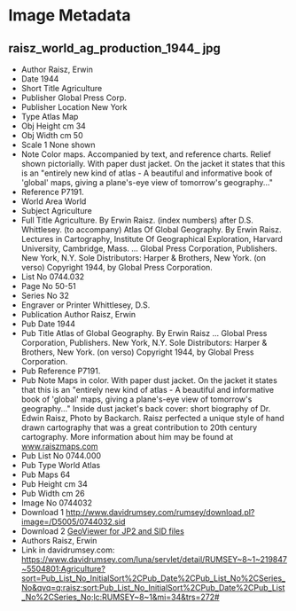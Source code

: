 # Image Metadata

## raisz_world_ag_production_1944_ jpg

* Author	Raisz, Erwin
* Date	1944
* Short Title	Agriculture
* Publisher	Global Press Corp.
* Publisher Location	New York
* Type	Atlas Map
* Obj Height cm	34
* Obj Width cm	50
* Scale 1	None shown
* Note	Color maps. Accompanied by text, and reference charts. Relief shown pictorially. With paper dust jacket. On the jacket it states that this is an "entirely new kind of atlas - A beautiful and informative book of 'global' maps, giving a plane's-eye view of tomorrow's geography..."
* Reference	P7191.
* World Area	World
* Subject	Agriculture
* Full Title	Agriculture. By Erwin Raisz. (index numbers) after D.S. Whittlesey. (to accompany) Atlas Of Global Geography. By Erwin Raisz. Lectures in Cartography, Institute Of Geographical Exploration, Harvard University, Cambridge, Mass. ... Global Press Corporation, Publishers. New York, N.Y. Sole Distributors: Harper & Brothers, New York. (on verso) Copyright 1944, by Global Press Corporation.
* List No	0744.032
* Page No	50-51
* Series No	32
* Engraver or Printer	Whittlesey, D.S.
* Publication Author	Raisz, Erwin
* Pub Date	1944
* Pub Title	Atlas of Global Geography. By Erwin Raisz ... Global Press Corporation, Publishers. New York, N.Y. Sole Distributors: Harper & Brothers, New York. (on verso) Copyright 1944, by Global Press Corporation.
* Pub Reference	P7191.
* Pub Note	Maps in color. With paper dust jacket. On the jacket it states that this is an "entirely new kind of atlas - A beautiful and informative book of 'global' maps, giving a plane's-eye view of tomorrow's geography..." Inside dust jacket's back cover: short biography of Dr. Edwin Raisz, Photo by Backarch. Raisz perfected a unique style of hand drawn cartography that was a great contribution to 20th century cartography. More information about him may be found at www.raiszmaps.com
* Pub List No	0744.000
* Pub Type	World Atlas
* Pub Maps	64
* Pub Height cm	34
* Pub Width cm	26
* Image No	0744032
* Download 1	http://www.davidrumsey.com/rumsey/download.pl?image=/D5005/0744032.sid
* Download 2	<a href="https://www.extensis.com/support/geoviewer-9" target="_blank">GeoViewer for JP2 and SID files</a>
* Authors	Raisz, Erwin
* Link in davidrumsey.com: https://www.davidrumsey.com/luna/servlet/detail/RUMSEY~8~1~219847~5504801:Agriculture?sort=Pub_List_No_InitialSort%2CPub_Date%2CPub_List_No%2CSeries_No&qvq=q:raisz;sort:Pub_List_No_InitialSort%2CPub_Date%2CPub_List_No%2CSeries_No;lc:RUMSEY~8~1&mi=34&trs=272#
